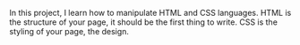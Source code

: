 In this project, I learn how to manipulate HTML and CSS languages. HTML is the structure of your page, it should be the first thing to write. CSS is the styling of your page, the design.